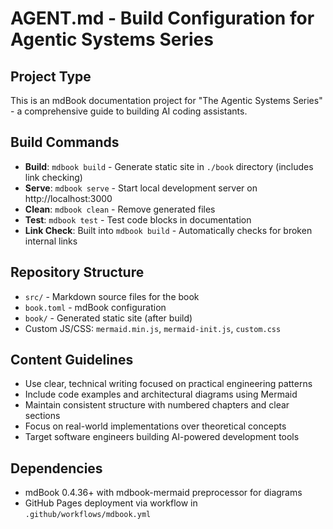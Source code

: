 # AGENT.md - Build Configuration for Agentic Systems Series

## Project Type
This is an mdBook documentation project for "The Agentic Systems Series" - a comprehensive guide to building AI coding assistants.

## Build Commands
- **Build**: `mdbook build` - Generate static site in `./book` directory (includes link checking)
- **Serve**: `mdbook serve` - Start local development server on http://localhost:3000
- **Clean**: `mdbook clean` - Remove generated files
- **Test**: `mdbook test` - Test code blocks in documentation
- **Link Check**: Built into `mdbook build` - Automatically checks for broken internal links

## Repository Structure
- `src/` - Markdown source files for the book
- `book.toml` - mdBook configuration
- `book/` - Generated static site (after build)
- Custom JS/CSS: `mermaid.min.js`, `mermaid-init.js`, `custom.css`

## Content Guidelines
- Use clear, technical writing focused on practical engineering patterns
- Include code examples and architectural diagrams using Mermaid
- Maintain consistent structure with numbered chapters and clear sections
- Focus on real-world implementations over theoretical concepts
- Target software engineers building AI-powered development tools

## Dependencies
- mdBook 0.4.36+ with mdbook-mermaid preprocessor for diagrams
- GitHub Pages deployment via workflow in `.github/workflows/mdbook.yml`
